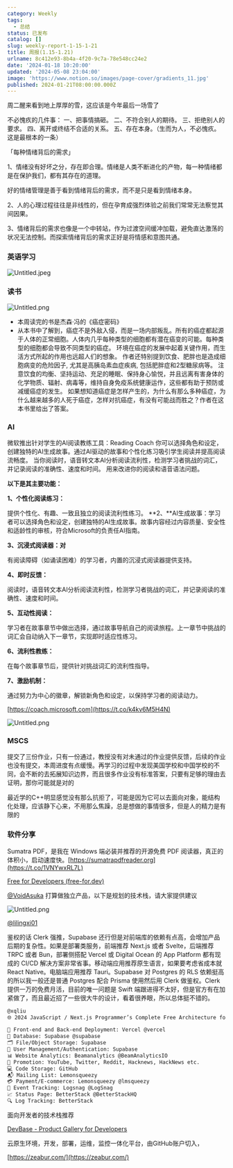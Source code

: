 ```yaml
---
category: Weekly
tags:
  - 总结
status: 已发布
catalog: []
slug: weekly-report-1-15-1-21
title: 周报(1.15-1.21)
urlname: 8c412e93-8b4a-4f20-9c7a-78e548cc24e2
date: '2024-01-18 10:20:00'
updated: '2024-05-08 23:04:00'
image: 'https://www.notion.so/images/page-cover/gradients_11.jpg'
published: 2024-01-21T08:00:00.000Z
---
```


周二醒来看到地上厚厚的雪，这应该是今年最后一场雪了


不必愧疚的几件事：
一、把事情搞砸。
二、不符合别人的期待。
三、拒绝别人的要求。
四、离开或终结不合适的关系。
五、存在本身。（生而为人，不必愧疚。这是最根本的一条）


「每种情绪背后的需求」


1、情绪没有好坏之分，存在即合理。情绪是人类不断进化的产物，每一种情绪都是在保护我们，都有其存在的道理。


好的情绪管理是善于看到情绪背后的需求，而不是只是看到情绪本身。


2、人的心理过程往往是非线性的，但在孕育成强烈体验之前我们常常无法察觉其间因果。


3、情绪背后的需求也像是一个中转站，作为过渡空间缓冲加载，避免直达激荡的状况无法控制。而探索情绪背后的需求正好是将情感和意图共通。


### 英语学习


![Untitled.jpeg](https://prod-files-secure.s3.us-west-2.amazonaws.com/5d24fe63-e567-4804-86f9-9fdc62e13082/faec46dc-9da5-4799-b905-c316418f1168/Untitled.jpeg?X-Amz-Algorithm=AWS4-HMAC-SHA256&X-Amz-Content-Sha256=UNSIGNED-PAYLOAD&X-Amz-Credential=ASIAZI2LB4665BF7F4R6%2F20250308%2Fus-west-2%2Fs3%2Faws4_request&X-Amz-Date=20250308T213250Z&X-Amz-Expires=3600&X-Amz-Security-Token=IQoJb3JpZ2luX2VjEB0aCXVzLXdlc3QtMiJIMEYCIQCBSLMJCgXQVV1j4IGQXCkOlv4vYXIcKrqHs2838La3swIhAOU819GnRgiG8wHpL%2BIObqZ2IRORg6AClNHdrfi3KJJoKv8DCGYQABoMNjM3NDIzMTgzODA1IgzlHMO9xXHxl5W004sq3AOvRty%2Bx5mUU2YXZEUwRqFMIJKWpIfxCU27eXIhqr9kjrhiqQXcKt6sfUlYQuf5t1YBWumv2Rbuxmkvo99Q4KwC%2BSeBhOE1mTZAqj7u1gGXR3LCQUhDwpRq%2FKRMR6UrpGFSoN4tGLylzrDVKLMWL80CDlJUS%2B9GQZIwfUGszjpbxOr53wiR4l3dL%2BiUt8FUva0FqMr6l6m6J%2FaO3VHYmrFpSKvdG5mfNthqNSH%2Bki8rNTUnZTXea4zICu8FaPVDdORGGCL6MwaIA1fjDl2%2B2IWiKIlMx%2FRfaPl%2Fp7LfSilVALZLfn2J2byzkeYj6uuahV5bLUZA3x7DlHOKvNxIyUP82yWRGuRw1fZoOmE89jHe3xahl9TSs1o24Hpujlgnfoyh00T8vTIBwu%2F%2BjoGNbN7%2BX898iRKLC6NCQtMhtk9zIwplMReWGClUOIgLyuRxuf8sGBVu1B20%2B0NeLoqgIJwyF7dS6GzaZB6EoM1ro7jG45kNCo4lf%2B83UtRF9uYw8%2BvFd9Yoh3wJY5Tnb%2BVON0pP6koO0RKOUDh9xiZDXZ3te7UnfxRjdFxCWQZw3GZAOc7tysejpA4cpdyD5rL9%2F1i3ttz%2FCbvGxtEi5qLgTzh1dGU4OZ4667kWm2nC7jD00rK%2BBjqkAXwOVdy4%2BfutDg3nPg%2FVtdONSQ8MP22Frd5DZT99cyOAvXLtuhjPHYBz5mW1AGo9z5%2FBdwsqViSJfXZztaCRGfv%2Fa%2B%2FGzXbwNMgaBgxPKItrp8kk7decI4aOFZqnqSEKo0qGQyG9nK7J6qLtn16AsDzS8ajo586OiPvI3ikHDsi1hii4q8KLGz6TYrELx2rYyGpQR01PRHZzqoZ7qgX0C%2B5zYhYM&X-Amz-Signature=ae8337ca08e6c8ad70a7a8f0f698b56075e8a0aaf9c5233d263970fcba94c51c&X-Amz-SignedHeaders=host&x-id=GetObject)


### 读书


![Untitled.png](https://prod-files-secure.s3.us-west-2.amazonaws.com/5d24fe63-e567-4804-86f9-9fdc62e13082/08aff459-da99-4ed5-87c6-1f4c95b62ac3/Untitled.png?X-Amz-Algorithm=AWS4-HMAC-SHA256&X-Amz-Content-Sha256=UNSIGNED-PAYLOAD&X-Amz-Credential=ASIAZI2LB4665BF7F4R6%2F20250308%2Fus-west-2%2Fs3%2Faws4_request&X-Amz-Date=20250308T213250Z&X-Amz-Expires=3600&X-Amz-Security-Token=IQoJb3JpZ2luX2VjEB0aCXVzLXdlc3QtMiJIMEYCIQCBSLMJCgXQVV1j4IGQXCkOlv4vYXIcKrqHs2838La3swIhAOU819GnRgiG8wHpL%2BIObqZ2IRORg6AClNHdrfi3KJJoKv8DCGYQABoMNjM3NDIzMTgzODA1IgzlHMO9xXHxl5W004sq3AOvRty%2Bx5mUU2YXZEUwRqFMIJKWpIfxCU27eXIhqr9kjrhiqQXcKt6sfUlYQuf5t1YBWumv2Rbuxmkvo99Q4KwC%2BSeBhOE1mTZAqj7u1gGXR3LCQUhDwpRq%2FKRMR6UrpGFSoN4tGLylzrDVKLMWL80CDlJUS%2B9GQZIwfUGszjpbxOr53wiR4l3dL%2BiUt8FUva0FqMr6l6m6J%2FaO3VHYmrFpSKvdG5mfNthqNSH%2Bki8rNTUnZTXea4zICu8FaPVDdORGGCL6MwaIA1fjDl2%2B2IWiKIlMx%2FRfaPl%2Fp7LfSilVALZLfn2J2byzkeYj6uuahV5bLUZA3x7DlHOKvNxIyUP82yWRGuRw1fZoOmE89jHe3xahl9TSs1o24Hpujlgnfoyh00T8vTIBwu%2F%2BjoGNbN7%2BX898iRKLC6NCQtMhtk9zIwplMReWGClUOIgLyuRxuf8sGBVu1B20%2B0NeLoqgIJwyF7dS6GzaZB6EoM1ro7jG45kNCo4lf%2B83UtRF9uYw8%2BvFd9Yoh3wJY5Tnb%2BVON0pP6koO0RKOUDh9xiZDXZ3te7UnfxRjdFxCWQZw3GZAOc7tysejpA4cpdyD5rL9%2F1i3ttz%2FCbvGxtEi5qLgTzh1dGU4OZ4667kWm2nC7jD00rK%2BBjqkAXwOVdy4%2BfutDg3nPg%2FVtdONSQ8MP22Frd5DZT99cyOAvXLtuhjPHYBz5mW1AGo9z5%2FBdwsqViSJfXZztaCRGfv%2Fa%2B%2FGzXbwNMgaBgxPKItrp8kk7decI4aOFZqnqSEKo0qGQyG9nK7J6qLtn16AsDzS8ajo586OiPvI3ikHDsi1hii4q8KLGz6TYrELx2rYyGpQR01PRHZzqoZ7qgX0C%2B5zYhYM&X-Amz-Signature=da38e4936170fd3f8a578536f57e12e24f6eb74cef8cadec3dacf516b7ad8007&X-Amz-SignedHeaders=host&x-id=GetObject)

- 本周读完的书是杰森·冯的《癌症密码》
- 从本书中了解到，癌症不是外敌入侵，而是一场内部叛乱。所有的癌症都起源于人体的正常细胞。人体内几乎每种类型的细胞都有潜在癌变的可能。每种类型的细胞都会导致不同类型的癌症。
环境在癌症的发展中起着关键作用，而生活方式所起的作用也远超人们的想象。
作者还特别提到饮食、肥胖也是造成细胞病变的危险因子, 尤其是高胰岛素血症疾病, 包括肥胖症和2型糖尿病等。
注意饮食的均衡、坚持运动、充足的睡眠、保持身心愉悦，并且远离有害身体的化学物质、辐射、病毒等，维持自身免疫系统健康运作，这些都有助于预防或减缓癌症的发生。
如果想知道癌症是怎样产生的，为什么有那么多种癌症，为什么越来越多的人死于癌症，怎样对抗癌症，有没有可能战而胜之？作者在这本书里给出了答案。

### AI


微软推出针对学生的AI阅读教练工具：Reading Coach
你可以选择角色和设定，创建独特的AI生成故事。通过AI驱动的故事和个性化练习吸引学生阅读并提高阅读流畅度。
当你阅读时，语音转文本AI分析阅读流利性，检测学习者挑战的词汇，并记录阅读的准确性、速度和时间。
用来改进你的阅读和语音语法问题。


**以下是其主要功能：**


**1、个性化阅读练习：**


提供个性化、有趣、一致且独立的阅读流利性练习。
**2、**AI生成故事：学习者可以选择角色和设定，创建独特的AI生成故事。故事内容经过内容质量、安全性和适龄性的审核，符合Microsoft的负责任AI指南。


**3、沉浸式阅读器：对**


有阅读障碍（如诵读困难）的学习者，内置的沉浸式阅读器提供支持。


**4、即时反馈：**


阅读时，语音转文本AI分析阅读流利性，检测学习者挑战的词汇，并记录阅读的准确性、速度和时间。


**5、互动性阅读：**


学习者在故事章节中做出选择，通过故事导航自己的阅读旅程。上一章节中挑战的词汇会自动纳入下一章节，实现即时适应性练习。


**6、流利性教练：**


在每个故事章节后，提供针对挑战词汇的流利性指导。


**7、激励机制：**


通过努力为中心的徽章，解锁新角色和设定，以保持学习者的阅读动力。


[https://coach.microsoft.com](https://t.co/k4kv6M5H4N)


![Untitled.png](https://prod-files-secure.s3.us-west-2.amazonaws.com/5d24fe63-e567-4804-86f9-9fdc62e13082/8f53d036-0cfc-469d-a837-f15107675ae4/Untitled.png?X-Amz-Algorithm=AWS4-HMAC-SHA256&X-Amz-Content-Sha256=UNSIGNED-PAYLOAD&X-Amz-Credential=ASIAZI2LB4665BF7F4R6%2F20250308%2Fus-west-2%2Fs3%2Faws4_request&X-Amz-Date=20250308T213250Z&X-Amz-Expires=3600&X-Amz-Security-Token=IQoJb3JpZ2luX2VjEB0aCXVzLXdlc3QtMiJIMEYCIQCBSLMJCgXQVV1j4IGQXCkOlv4vYXIcKrqHs2838La3swIhAOU819GnRgiG8wHpL%2BIObqZ2IRORg6AClNHdrfi3KJJoKv8DCGYQABoMNjM3NDIzMTgzODA1IgzlHMO9xXHxl5W004sq3AOvRty%2Bx5mUU2YXZEUwRqFMIJKWpIfxCU27eXIhqr9kjrhiqQXcKt6sfUlYQuf5t1YBWumv2Rbuxmkvo99Q4KwC%2BSeBhOE1mTZAqj7u1gGXR3LCQUhDwpRq%2FKRMR6UrpGFSoN4tGLylzrDVKLMWL80CDlJUS%2B9GQZIwfUGszjpbxOr53wiR4l3dL%2BiUt8FUva0FqMr6l6m6J%2FaO3VHYmrFpSKvdG5mfNthqNSH%2Bki8rNTUnZTXea4zICu8FaPVDdORGGCL6MwaIA1fjDl2%2B2IWiKIlMx%2FRfaPl%2Fp7LfSilVALZLfn2J2byzkeYj6uuahV5bLUZA3x7DlHOKvNxIyUP82yWRGuRw1fZoOmE89jHe3xahl9TSs1o24Hpujlgnfoyh00T8vTIBwu%2F%2BjoGNbN7%2BX898iRKLC6NCQtMhtk9zIwplMReWGClUOIgLyuRxuf8sGBVu1B20%2B0NeLoqgIJwyF7dS6GzaZB6EoM1ro7jG45kNCo4lf%2B83UtRF9uYw8%2BvFd9Yoh3wJY5Tnb%2BVON0pP6koO0RKOUDh9xiZDXZ3te7UnfxRjdFxCWQZw3GZAOc7tysejpA4cpdyD5rL9%2F1i3ttz%2FCbvGxtEi5qLgTzh1dGU4OZ4667kWm2nC7jD00rK%2BBjqkAXwOVdy4%2BfutDg3nPg%2FVtdONSQ8MP22Frd5DZT99cyOAvXLtuhjPHYBz5mW1AGo9z5%2FBdwsqViSJfXZztaCRGfv%2Fa%2B%2FGzXbwNMgaBgxPKItrp8kk7decI4aOFZqnqSEKo0qGQyG9nK7J6qLtn16AsDzS8ajo586OiPvI3ikHDsi1hii4q8KLGz6TYrELx2rYyGpQR01PRHZzqoZ7qgX0C%2B5zYhYM&X-Amz-Signature=724b9f565e29d34de57a994014332ed44cdd5932b0a4e628c3d6cceb257d44b2&X-Amz-SignedHeaders=host&x-id=GetObject)


### MSCS


提交了三份作业，只有一份通过，教授没有对未通过的作业提供反馈，后续的作业也没有提交，本周进度有点缓慢。再学习的过程中发现美国学校和中国学校的不同，会不断的去拓展知识边界，而且很多作业没有标准答案，只要有足够的理由去证明，那你可能就是对的


最近学的C++明显感觉没有那么抗拒了，可能是因为它可以去面向对象，能结构化处理，应该静下心来，不用那么焦躁，总是想做的事情很多，但是人的精力是有限的


### 软件分享


Sumatra PDF，是我在 Windows 端必装并推荐的开源免费 PDF 阅读器，真正的体积小，启动速度快。[https://sumatrapdfreader.org](https://t.co/1VNYwxRL7L)


[Free for Developers (free-for.dev)](https://free-for.dev/#/)


[@VoidAsuka](https://twitter.com/VoidAsuka) 打算做独立产品，以下是规划的技术栈，请大家提供建议


![Untitled.png](https://prod-files-secure.s3.us-west-2.amazonaws.com/5d24fe63-e567-4804-86f9-9fdc62e13082/93561a3c-b2bc-4a43-bbc5-67e3f740ed5e/Untitled.png?X-Amz-Algorithm=AWS4-HMAC-SHA256&X-Amz-Content-Sha256=UNSIGNED-PAYLOAD&X-Amz-Credential=ASIAZI2LB4665BF7F4R6%2F20250308%2Fus-west-2%2Fs3%2Faws4_request&X-Amz-Date=20250308T213250Z&X-Amz-Expires=3600&X-Amz-Security-Token=IQoJb3JpZ2luX2VjEB0aCXVzLXdlc3QtMiJIMEYCIQCBSLMJCgXQVV1j4IGQXCkOlv4vYXIcKrqHs2838La3swIhAOU819GnRgiG8wHpL%2BIObqZ2IRORg6AClNHdrfi3KJJoKv8DCGYQABoMNjM3NDIzMTgzODA1IgzlHMO9xXHxl5W004sq3AOvRty%2Bx5mUU2YXZEUwRqFMIJKWpIfxCU27eXIhqr9kjrhiqQXcKt6sfUlYQuf5t1YBWumv2Rbuxmkvo99Q4KwC%2BSeBhOE1mTZAqj7u1gGXR3LCQUhDwpRq%2FKRMR6UrpGFSoN4tGLylzrDVKLMWL80CDlJUS%2B9GQZIwfUGszjpbxOr53wiR4l3dL%2BiUt8FUva0FqMr6l6m6J%2FaO3VHYmrFpSKvdG5mfNthqNSH%2Bki8rNTUnZTXea4zICu8FaPVDdORGGCL6MwaIA1fjDl2%2B2IWiKIlMx%2FRfaPl%2Fp7LfSilVALZLfn2J2byzkeYj6uuahV5bLUZA3x7DlHOKvNxIyUP82yWRGuRw1fZoOmE89jHe3xahl9TSs1o24Hpujlgnfoyh00T8vTIBwu%2F%2BjoGNbN7%2BX898iRKLC6NCQtMhtk9zIwplMReWGClUOIgLyuRxuf8sGBVu1B20%2B0NeLoqgIJwyF7dS6GzaZB6EoM1ro7jG45kNCo4lf%2B83UtRF9uYw8%2BvFd9Yoh3wJY5Tnb%2BVON0pP6koO0RKOUDh9xiZDXZ3te7UnfxRjdFxCWQZw3GZAOc7tysejpA4cpdyD5rL9%2F1i3ttz%2FCbvGxtEi5qLgTzh1dGU4OZ4667kWm2nC7jD00rK%2BBjqkAXwOVdy4%2BfutDg3nPg%2FVtdONSQ8MP22Frd5DZT99cyOAvXLtuhjPHYBz5mW1AGo9z5%2FBdwsqViSJfXZztaCRGfv%2Fa%2B%2FGzXbwNMgaBgxPKItrp8kk7decI4aOFZqnqSEKo0qGQyG9nK7J6qLtn16AsDzS8ajo586OiPvI3ikHDsi1hii4q8KLGz6TYrELx2rYyGpQR01PRHZzqoZ7qgX0C%2B5zYhYM&X-Amz-Signature=ad208e6d2880e0c7e0223ad967a5d124c2ecac7a88cad3a8a1fb3caff26ae969&X-Amz-SignedHeaders=host&x-id=GetObject)


[@lilingxi01](https://twitter.com/lilingxi01)


鉴权的话 Clerk 强推，Supabase 还行但是对前端库的依赖有点高，会增加产品后期的复杂性。如果是部署类服务，前端推荐 Next.js 或者 Svelte，后端推荐 TRPC 或者 Bun，部署侧搭配 Vercel 或 Digital Ocean 的 App Platform 都有现成的 CI/CD 解决方案非常省事。移动端应用推荐原生语言，如果要考虑省成本就 React Native。电脑端应用推荐 Tauri。Supabase 对 Postgres 的 RLS 依赖挺高的所以我一般还是普通 Postgres 配合 Prisma 使用然后用 Clerk 做鉴权。Clerk 提供一万的免费月活，目前的唯一问题是 Swift 端跟进得不太好，但是官方有在加紧做了，而且最近招了一些很大牛的设计，看着很养眼，所以总体挺不错的。


```markdown
@xqliu
🌐 2024 JavaScript / Next.js Programmer’s Complete Free Architecture for solo entrepreneur:

🔧 Front-end and Back-end Deployment: Vercel @vercel
💾 Database: Supabase @supabase
🗂️ File/Object Storage: Supabase
👥 User Management/Authentication: Supabase
📊 Website Analytics: Beamanalytics @BeamAnalyticsIO
📣 Promotion: YouTube, Twitter, Reddit, Hacknews, HackNews etc. 
💻 Code Storage: GitHub
📬 Mailing List: Lemonsqueezy
💳 Payment/E-commerce: Lemonsqueezy @lmsqueezy
📌 Event Tracking: Logsnag @LogSnag
📈 Status Page: BetterStack @BetterStackHQ
🔍 Log Tracking: BetterStack
```


面向开发者的技术栈推荐


[DevBase - Product Gallery for Developers](https://devbase.fyi/)


云原生环境，开发，部署，运维，监控一体化平台，由GitHub账户切入，


[https://zeabur.com/](https://zeabur.com/)

